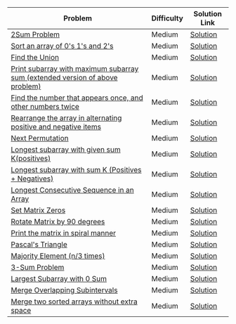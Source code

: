 | Problem                                                                                                                         | Difficulty | Solution Link                                                                                                               |
|---------------------------------------------------------------------------------------------------------------------------------|------------|-----------------------------------------------------------------------------------------------------------------------------|
| [2Sum Problem](https://www.geeksforgeeks.org/two-sum-problem/)                                                                 | Medium     | [Solution](https://practice.geeksforgeeks.org/problems/two-sum-problem/0)                                                   |
| [Sort an array of 0's 1's and 2's](https://www.geeksforgeeks.org/sort-an-array-of-0s-1s-and-2s/)                               | Medium     | [Solution](https://practice.geeksforgeeks.org/problems/sort-an-array-of-0s-1s-and-2s-1587115621/1)                          |
| [Find the Union](https://www.geeksforgeeks.org/find-union-and-intersection-of-two-unsorted-arrays/)                            | Medium     | [Solution](https://practice.geeksforgeeks.org/problems/union-of-two-arrays3538/1)                                           |
| [Print subarray with maximum subarray sum (extended version of above problem)](https://www.geeksforgeeks.org/print-subarray-with-maximum-subarray-sum/) | Medium | [Solution](https://practice.geeksforgeeks.org/problems/maximum-sum-subarray2630/1)                                          |
| [Find the number that appears once, and other numbers twice](https://www.geeksforgeeks.org/find-the-element-that-appears-once-in-a-sorted-array/) | Medium | [Solution](https://practice.geeksforgeeks.org/problems/element-appears-once/0)                |
| [Rearrange the array in alternating positive and negative items](https://www.geeksforgeeks.org/rearrange-array-alternating-positive-negative-items-o1-extra-space/) | Medium | [Solution](https://practice.geeksforgeeks.org/problems/array-of-alternate-ve-and-ve-nos/0)                                  |
| [Next Permutation](https://www.geeksforgeeks.org/find-the-next-lexicographically-greater-word-than-a-given-word/)              | Medium     | [Solution](https://practice.geeksforgeeks.org/problems/next-permutation5226/1)                                              |
| [Longest subarray with given sum K(positives)](https://www.geeksforgeeks.org/longest-subarray-with-sum-k/)                     | Medium     | [Solution](https://practice.geeksforgeeks.org/problems/longest-sub-array-with-sum-k0809/1)                                  |
| [Longest subarray with sum K (Positives + Negatives)](https://www.geeksforgeeks.org/find-the-largest-subarray-with-0-sum/)     | Medium | [Solution](https://practice.geeksforgeeks.org/problems/largest-subarray-with-0-sum/1)                                       |
| [Longest Consecutive Sequence in an Array](https://www.geeksforgeeks.org/longest-consecutive-subsequence/)                     | Medium     | [Solution](https://practice.geeksforgeeks.org/problems/longest-consecutive-subsequence2449/1)                               |
| [Set Matrix Zeros](https://www.geeksforgeeks.org/a-boolean-matrix-question/)                                                   | Medium     | [Solution](https://practice.geeksforgeeks.org/problems/set-matrix-zeroes-1587115621/1)                                      |
| [Rotate Matrix by 90 degrees](https://www.geeksforgeeks.org/inplace-rotate-square-matrix-by-90-degrees/)                       | Medium     | [Solution](https://practice.geeksforgeeks.org/problems/rotate-by-90-degree0356/1)                                           |
| [Print the matrix in spiral manner](https://www.geeksforgeeks.org/print-a-given-matrix-in-spiral-form/)                        | Medium     | [Solution](https://practice.geeksforgeeks.org/problems/spirally-traversing-a-matrix-1587115621/1)                           |
| [Pascal's Triangle](https://www.geeksforgeeks.org/pascal-triangle/)                                                            | Medium     | [Solution](https://practice.geeksforgeeks.org/problems/pascals-triangle/1)                                                  |
| [Majority Element (n/3 times)](https://www.geeksforgeeks.org/n3-repeated-number-array-o1-space/)                               | Medium     | [Solution](https://practice.geeksforgeeks.org/problems/majority-element-1587115620/1)                                       |
| [3-Sum Problem](https://www.geeksforgeeks.org/find-a-triplet-that-sum-to-a-given-value/)                                       | Medium     | [Solution](https://practice.geeksforgeeks.org/problems/triplet-sum-in-array-1587115621/1)                                   |
| [Largest Subarray with 0 Sum](https://www.geeksforgeeks.org/find-the-largest-subarray-with-0-sum/)                             | Medium     | [Solution](https://practice.geeksforgeeks.org/problems/largest-subarray-with-0-sum/1)                                       |
| [Merge Overlapping Subintervals](https://www.geeksforgeeks.org/merging-intervals/)                                             | Medium     | [Solution](https://practice.geeksforgeeks.org/problems/merge-intervals/1)                                                   |
| [Merge two sorted arrays without extra space](https://www.geeksforgeeks.org/merge-two-sorted-arrays-o1-extra-space/)           | Medium     | [Solution](https://practice.geeksforgeeks.org/problems/merge-two-sorted-arrays-1587115620/1)                                |


